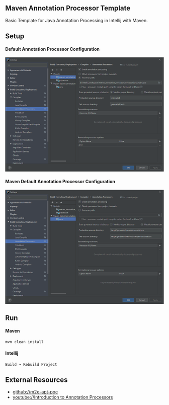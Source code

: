 Maven Annotation Processor Template
-----------------------------------
Basic Template for Java Annotation Processing in Intellij with Maven.

## Setup
#### Default Annotation Processor Configuration
![GitHub Logo](./resources/conf_01.png)

#### Maven Default Annotation Processor Configuration
![GitHub Logo](./resources/conf_02.png)

## Run
#### Maven
    mvn clean install

#### Intellij
    Build → Rebuild Project

## External Resources
* [github://m2e-apt-poc](https://github.com/cristcost/m2e-apt-poc)
* [youtube://Introduction to Annotation Processors](https://www.youtube.com/watch?v=oftONyATc_Q&list=PLCRunnqZiVhlmU83vR_xjoVNi8VFD6YKD)